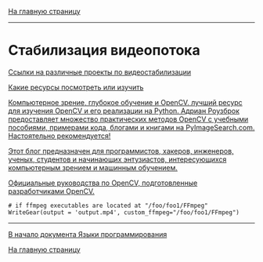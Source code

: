 [На главную страницу](../README.md)

---

# Стабилизация видеопотока

[Ссылки на различные проекты по видеостабилизации](https://github.com/topics/video-stabilization)

[Какие ресурсы посмотреть или изучить](https://abhitronix.github.io/vidgear/latest/help/general_faqs/)

[Компьютерное зрение, глубокое обучение и OpenCV. лучший ресурс для изучения OpenCV и его реализации на Python. Адриан Роузброк предоставляет множество практических методов OpenCV с учебными пособиями, примерами кода, блогами и книгами на PyImageSearch.com. Настоятельно рекомендуется!](https://pyimagesearch.com/start-here/)

[Этот блог предназначен для программистов, хакеров, инженеров, ученых, студентов и начинающих энтузиастов, интересующихся компьютерным зрением и машинным обучением.](https://learnopencv.com/)

[Официальные руководства по OpenCV, подготовленные разработчиками OpenCV.](https://docs.opencv.org/4.x/d6/d00/tutorial_py_root.html)


```
# if ffmpeg executables are located at "/foo/foo1/FFmpeg"
WriteGear(output = 'output.mp4', custom_ffmpeg="/foo/foo1/FFmpeg")
```


---

[В начало документа Языки программирования](#языки-программирования)

[На главную страницу](../README.md)